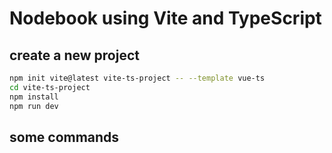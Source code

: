 # Nodebook using Vite and TypeScript

## create a new project

```bash
npm init vite@latest vite-ts-project -- --template vue-ts
cd vite-ts-project
npm install
npm run dev
```

## some commands
